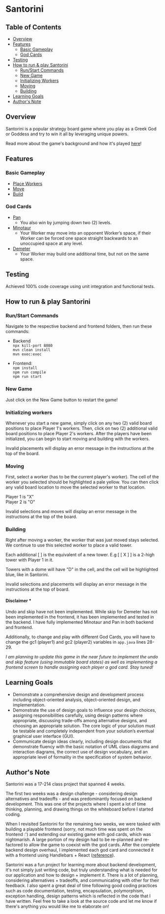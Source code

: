 # Santorini

## Table of Contents
- [Overview](#overview)
- [Features](#features)
  - [Basic Gameplay](#basic-gameplay)
  - [God Cards](#god-cards)
- [Testing](#testing)
- [How to run & play Santorini](#how-to-run--play-santorini)
  - [Run/Start Commands](#runstart-commands)
  - [New Game](#new-game)
  - [Initializing Workers](#initializing-workers)
  - [Moving](#moving)
  - [Building](#building)
- [Learning Goals](#learning-goals)
- [Author's Note](#authors-note)

## Overview
Santorini is a popular strategy board game where you play as a Greek God or Goddess and try to win it all by leveraging unique powers.

Read more about the game's background and how it's played [here](https://roxley.com/products/santorini)!

## Features

### Basic Gameplay

- [Place Workers](#initializing-workers)
- [Move](#moving)
- [Build](#building)

### God Cards

- [Pan](https://www.youtube.com/watch?v=W42qtDcyCfk)
  - You also win by jumping down two (2) levels.
- [Minotaur](https://www.youtube.com/watch?v=CAseaszZF0c)
  - Your Worker may move into an opponent Worker’s space, if their Worker can be forced one space straight backwards to an unoccupied space at any level.
- [Demeter](https://www.youtube.com/watch?v=GSqdq7gSEjA)
  - Your Worker may build one additional time, but not on the same space.

## Testing
Achieved 100% code coverage using unit integration and functional tests.

## How to run & play Santorini

### Run/Start Commands

Navigate to the respective backend and frontend folders, then run these commands:

- Backend\
`npx kill-port 8080`\
`mvn clean install`\
`mvn exec:exec`


- Frontend:\
`npm install`\
`npm run compile`\
`npm run start`

### New Game

Just click on the New Game button to restart the game!

### Initializing workers

Whenever you start a new game, simply click on any two (2) valid board positions to place Player 1's workers. Then, click on two (2) additional valid board positions to place Player 2's workers. After the players have been initialized, you can begin to start moving and building with the workers.

Invalid placements will display an error message in the instructions at the top of the board.

### Moving

First, select a worker (has to be the current player's worker). The cell of the worker you selected should be highlighted a pale yellow. You can then click any valid board location to move the selected worker to that location.

Player 1 is "X"\
Player 2 is "O"

Invalid selections and moves will display an error message in the instructions at the top of the board.


### Building

Right after moving a worker, the worker that was just moved stays selected. We continue to use this selected worker to place a valid tower.

Each additional [ ] is the equivalent of a new tower. E.g [ [ X ] ] is a 2-high tower with Player 1 in it.

Towers with a dome will have "D" in the cell, and the cell will be highlighted blue, like in Santorini.

Invalid selections and placements will display an error message in the instructions at the top of board.


#### Disclaimer *
Undo and skip have not been implemented. While skip for Demeter has not been implemented in the frontend, it has been implemented and tested in the backend. I have fully implemented Minotaur and Pan in both backend and frontend.

Additionally, to change and play with different God Cards, you will have to change the gc1 (player1) and gc2 (player2) variables in `app.java` lines 28-29.

_I am planning to update this game in the near future to implement the undo and skip feature (using immutable board states) as well as implementing a frontend screen to handle assigning each player a god card. Stay tuned!_

## Learning Goals
- Demonstrate a comprehensive design and development process including object-oriented analysis, object-oriented design, and implementation.
- Demonstrate the use of design goals to influence your design choices, assigning responsibilities carefully, using design patterns where appropriate, discussing trade-offs among alternative designs, and choosing an appropriate solution. The core logic of your solution must be testable and completely independent from your solution’s eventual graphical user interface (GUI).
- Communicate design ideas clearly, including design documents that demonstrate fluency with the basic notation of UML class diagrams and interaction diagrams, the correct use of design vocabulary, and an appropriate level of formality in the specification of system behavior.

## Author's Note

Santorini was a 17-214 class project that spanned 4 weeks.

The first two weeks was a design challenge - considering design alternatives and tradeoffs - and was predominantly focused on backend development. This was one of the projects where I spent a lot of time thinking, planning, and drawing things on the whiteboard before I started coding.

When I revisited Santorini for the remaining two weeks, we were tasked with building a playable frontend (sorry, not much time was spent on the frontend :') and extending our existing game with god cards, which was nightmarish. A large portion of my design had to be re-planned and re-factored to allow the game to coexist with the god cards. After the complete backend design overhaul, I implemented each god card and connected it with a frontend using Handlebars + React ([reference](https://github.com/CMU-17-214/s22-rec07-solution)).

Santorini was a fun project for learning more about backend development, it's not simply just writing code, but truly understanding what is needed for our application and how to design + implement it. There is a lot of planning, considering alternatives + tradeoffs, and communicating with other for their feedback. I also spent a great deal of time following good coding practices such as code documentation, testing, encapsulation, polymorphism, exception handling, design patterns which is reflected in the code that I have written. Feel free to take a look at the source code and let me know if there's anything you would like me to elaborate on!
